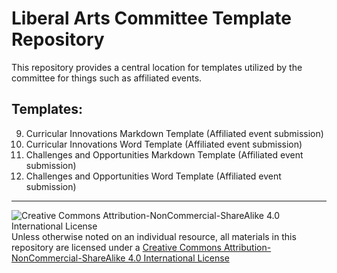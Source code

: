 # Liberal Arts Committee Template Repository

This repository provides a central location for templates utilized by the committee for things such as affiliated events.

## Templates:

9. Curricular Innovations Markdown Template (Affiliated event submission)
9. Curricular Innovations Word Template (Affiliated event submission)
9. Challenges and Opportunities Markdown Template (Affiliated event submission)
9. Challenges and Opportunities Word Template (Affiliated event submission)

___
![Creative Commons Attribution-NonCommercial-ShareAlike 4.0 International License](https://i.creativecommons.org/l/by-nc-sa/4.0/88x31.png "Creative Commons Attribution-NonCommercial-ShareAlike 4.0 International License") Unless otherwise noted on an individual resource, all materials in this repository are licensed under a [Creative Commons Attribution-NonCommercial-ShareAlike 4.0 International License](http://creativecommons.org/licenses/by-nc-sa/4.0/)
